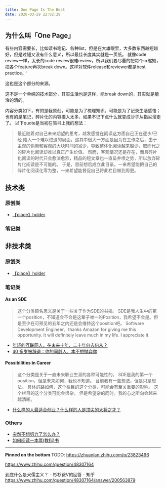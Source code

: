 ```yaml
---
title: One Page Is The Best
date: 2020-03-29 22:02:29
---
```


<!-- more -->

## 为什么叫「One Page」

有些内容需要长，比如读书笔记、各种list，但是在大雄眼里，大多数东西越短越好，但是过短又没有什么意义，所以最佳长度其实就是一页纸。
就像code review一样，太长的code review很难review，所以我们要尽量的把每个cr缩短，把各个feature再次break down。这样对软件release和reviewer都是best practice。‘

这也是这个部分的来源。

这不是一个单纯的技术部分，其实生活也是这样，能break down的，其实就是能泠的清的。

内容分类如下，有的是我原创，可能是为了梳理知识，可能是为了记录生活感悟；也有的是笔记，碎片化的内容摄入太多，如果不记下点什么就变成沙子从指尖溜走了。
以下quote是当初在简书上我的想法：
>最近随着对自己未来期望的思考，越发感觉在阅读这方面自己正在逐步/已经 陷入一个难以进退的局面。这其中很大一方面是因为在工作之后，由于主观的偷懒和客观的大块时间的减少，导致整体化阅读越来越少，取而代之的碎片化阅读却难以真正产生价值。
然而，客观情况还是存在，而且碎片化阅读的时代只会愈演愈烈，精品的短文章也一直呈井喷之势，所以放弃碎片化阅读是不可能的。
于是，思前想后成立此目录。一来希望能把自己的碎片化阅读化零为整，一来希望能督促自己将此栏目做到周更。

## 技术类
### 原创类
* [【place】holder](/)

### 笔记类

## 非技术类
### 原创类
* [【place】holder](/)

### 笔记类
#### As an SDE
> 这个分类顾名思义是关于一些关于作为SDE的书摘。
SDE是我人生中的第一个position，不知道会不会是这辈子唯一的Position，我希望不会是。但是至少在可预见的五年之内还是会维持这个position吧。
Software Development Engineer，thanks Amazon for giving me this opportunity. It will definitely leave much in my life. I appreciate it.

* [年轻的互联网人，在未来十年、二十年何去何从？](/2018/04/08/文-年轻的互联网人未来/)
* [40 多岁被辞退：你的同龄人，本不想抛弃你](/2018/04/15/文-40岁被辞退/)

#### Possibilities in Career
> 这个分类是关于一直未来职业生涯的各种可能性的。
SDE是我的第一个position，但是未来如何，我也不知道。
目前我有一些想法，但是只是想法。
具体的路如何，这个栏目的这个分类，可能会有至关重要的影响。
这个栏目的这个分类可能会很杂。
但是希望杂的同时，我的心之所向会越来越清晰。

* [什么样的人最适合创业？什么样的人是顶尖的大将之才？](/2018/04/01/文-什么样的人最适合创业/)

### Others
* [突然不想努力了怎么办？](/2018/04/01/文-突然不想努力了怎么办/)
* [如何阅读一本厚(教科)书](/2018/04/15/文-如何读一本厚书.md/)

----
**Pinned on the bottom**
TODO:
https://zhuanlan.zhihu.com/p/23823496

https://www.zhihu.com/question/48307164

到底什么是犬儒主义？ - 杉杉爸V的回答 - 知乎
https://www.zhihu.com/question/48307164/answer/200563879
